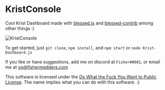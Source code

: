 # KristConsole

Cool Krist Dashboard made with [blessed.js](https://github.com/chjj/blessed) and [blessed-contrib](https://github.com/yaronn/blessed-contrib) among other things :)

![KristConsole](https://i.imgur.com/dLaeDrn.png)

To get started, just
`git clone`, `npm install`, and `npm start` or `node Krist-Dashboard.js`

If you like or have suggestions, add me on discord at `Fisher#0001`, or email me at [yo@fishermedders.com](mailto:yo@fishermedders.com)

This software is licensed under the [Do What the Fuck You Want to Public License](http://wtfpl.net/). The name implies what you can do with this software. :)
